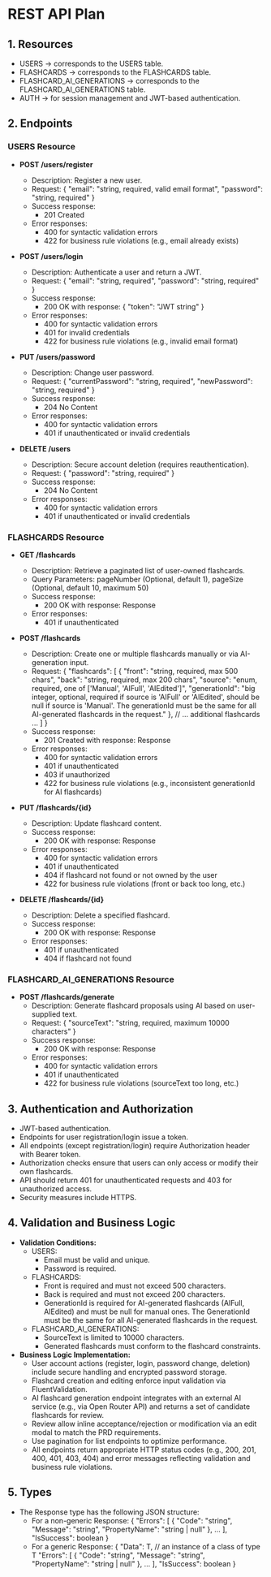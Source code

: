 # REST API Plan

## 1. Resources
- USERS → corresponds to the USERS table.
- FLASHCARDS → corresponds to the FLASHCARDS table.
- FLASHCARD_AI_GENERATIONS → corresponds to the FLASHCARD_AI_GENERATIONS table.
- AUTH → for session management and JWT-based authentication.

## 2. Endpoints

### USERS Resource

- **POST /users/register**
  - Description: Register a new user.
  - Request:
    {
      "email": "string, required, valid email format",
      "password": "string, required"
    }
  - Success response:
    - 201 Created
  - Error responses:
    - 400 for syntactic validation errors
    - 422 for business rule violations (e.g., email already exists)

- **POST /users/login**
  - Description: Authenticate a user and return a JWT.
  - Request:
    {
      "email": "string, required",
      "password": "string, required"
    }
  - Success response:
    - 200 OK with response: { "token": "JWT string" }
  - Error responses:
    - 400 for syntactic validation errors
    - 401 for invalid credentials
    - 422 for business rule violations (e.g., invalid email format)

- **PUT /users/password**
  - Description: Change user password.
  - Request:
    {
      "currentPassword": "string, required",
      "newPassword": "string, required"
    }
  - Success response:
    - 204 No Content
  - Error responses:
    - 400 for syntactic validation errors
    - 401 if unauthenticated or invalid credentials

- **DELETE /users**
  - Description: Secure account deletion (requires reauthentication).
  - Request:
    {
      "password": "string, required"
    }
  - Success response:
    - 204 No Content
  - Error responses:
    - 400 for syntactic validation errors
    - 401 if unauthenticated or invalid credentials

### FLASHCARDS Resource

- **GET /flashcards**
  - Description: Retrieve a paginated list of user-owned flashcards.
  - Query Parameters: pageNumber (Optional, default 1), pageSize (Optional, default 10, maximum 50)
  - Success response:
    - 200 OK with response: Response<GetFlashcardsResponse>
  - Error responses:
    - 401 if unauthenticated

- **POST /flashcards**
  - Description: Create one or multiple flashcards manually or via AI-generation input.
  - Request:
    {
      "flashcards": [
        {
          "front": "string, required, max 500 chars",
          "back": "string, required, max 200 chars",
          "source": "enum, required, one of ['Manual', 'AIFull', 'AIEdited']",
          "generationId": "big integer, optional, required if source is 'AIFull' or 'AIEdited', should be null if source is 'Manual'. The generationId must be the same for all AI-generated flashcards in the request."
        },
      // ... additional flashcards ...
      ]
    }
  - Success response:
    - 201 Created with response: Response
  - Error responses:
    - 400 for syntactic validation errors
    - 401 if unauthenticated
    - 403 if unauthorized
    - 422 for business rule violations (e.g., inconsistent generationId for AI flashcards)

- **PUT /flashcards/{id}**
  - Description: Update flashcard content.
  - Success response:
    - 200 OK with response: Response
  - Error responses:
    - 400 for syntactic validation errors
    - 401 if unauthenticated
    - 404 if flashcard not found or not owned by the user
    - 422 for business rule violations (front or back too long, etc.)

- **DELETE /flashcards/{id}**
  - Description: Delete a specified flashcard.
  - Success response:
    - 200 OK with response: Response
  - Error responses:
    - 401 if unauthenticated
    - 404 if flashcard not found

### FLASHCARD_AI_GENERATIONS Resource

- **POST /flashcards/generate**
  - Description: Generate flashcard proposals using AI based on user-supplied text.
  - Request:
    {
      "sourceText": "string, required, maximum 10000 characters"
    }
  - Success response:
    - 200 OK with response: Response<GenerateFlashcardsResponse>
  - Error responses:
    - 400 for syntactic validation errors
    - 401 if unauthenticated
    - 422 for business rule violations (sourceText too long, etc.)

## 3. Authentication and Authorization

- JWT-based authentication.
- Endpoints for user registration/login issue a token.
- All endpoints (except registration/login) require Authorization header with Bearer token.
- Authorization checks ensure that users can only access or modify their own flashcards.
- API should return 401 for unauthenticated requests and 403 for unauthorized access.
- Security measures include HTTPS.

## 4. Validation and Business Logic

- **Validation Conditions:**
  - USERS:
    - Email must be valid and unique.
    - Password is required.
  - FLASHCARDS:
    - Front is required and must not exceed 500 characters.
    - Back is required and must not exceed 200 characters.
    - GenerationId is required for AI-generated flashcards (AIFull, AIEdited) and must be null for manual ones. The GenerationId must be the same for all AI-generated flashcards in the request.
  - FLASHCARD_AI_GENERATIONS:
    - SourceText is limited to 10000 characters.
    - Generated flashcards must conform to the flashcard constraints.
- **Business Logic Implementation:**
  - User account actions (register, login, password change, deletion) include secure handling and encrypted password storage.
  - Flashcard creation and editing enforce input validation via FluentValidation.
  - AI flashcard generation endpoint integrates with an external AI service (e.g., via Open Router API) and returns a set of candidate flashcards for review.
  - Review allow inline acceptance/rejection or modification via an edit modal to match the PRD requirements.
  - Use pagination for list endpoints to optimize performance.
  - All endpoints return appropriate HTTP status codes (e.g., 200, 201, 400, 401, 403, 404) and error messages reflecting validation and business rule violations.

## 5. Types

- The Response type has the following JSON structure:
  - For a non-generic Response:
    {
      "Errors": [ { "Code": "string", "Message": "string", "PropertyName": "string | null" }, ... ],
      "IsSuccess": boolean
    }
  - For a generic Response<T>:
    {
      "Data": T, // an instance of a class of type T
      "Errors": [ { "Code": "string", "Message": "string", "PropertyName": "string | null" }, ... ],
      "IsSuccess": boolean
    }
